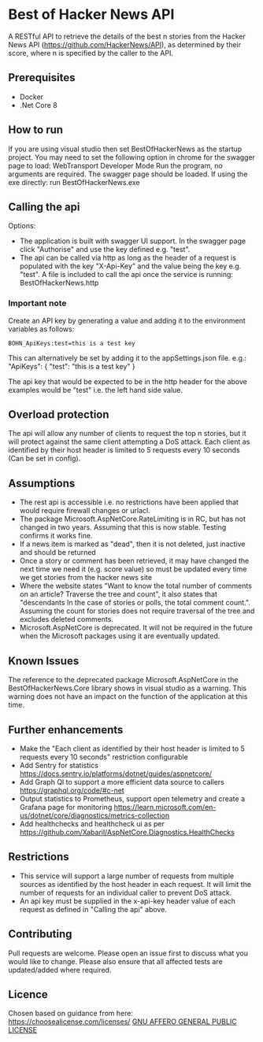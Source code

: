 # Best of Hacker News API
A RESTful API to retrieve the details of the best n stories from the Hacker News API (https://github.com/HackerNews/API), as determined by their score, where n is specified by the caller to the API.

## Prerequisites
- Docker
- .Net Core 8

## How to run
If you are using visual studio then set BestOfHackerNews as the startup project.  You may need to set the following option in chrome for the swagger page to load: WebTransport Developer Mode
Run the program, no arguments are required.  The swagger page should be loaded.
If using the exe directly: run BestOfHackerNews.exe

## Calling the api
Options:
- The application is built with swagger UI support.  In the swagger page click "Authorise" and use the key defined e.g. "test".
- The api can be called via http as long as the header of a request is populated with the key "X-Api-Key" and the value being the key e.g. "test".  A file is included to call the api once the service is running: BestOfHackerNews.http

### Important note
Create an API key by generating a value and adding it to the environment variables as follows:

    BOHN_ApiKeys:test=this is a test key

This can alternatively be set by adding it to the appSettings.json file. e.g.:
  "ApiKeys": {
    "test": "this is a test key"
  }

The api key that would be expected to be in the http header for the above examples would be "test" i.e. the left hand side value.

## Overload protection
The api will allow any number of clients to request the top n stories, but it will protect against the same client attempting a DoS attack.  Each client as identified by their host header is limited to 5 requests every 10 seconds (Can be set in config).

## Assumptions
- The rest api is accessible i.e. no restrictions have been applied that would require firewall changes or urlacl.
- The package Microsoft.AspNetCore.RateLimiting is in RC, but has not changed in two years.  Assuming that this is now stable.  Testing confirms it works fine.
- If a news item is marked as "dead", then it is not deleted, just inactive and should be returned
- Once a story or comment has been retrieved, it may have changed the next time we need it (e.g. score value) so must be updated every time we get stories from the hacker news site
- Where the website states "Want to know the total number of comments on an article? Traverse the tree and count", it also states that "descendants	In the case of stories or polls, the total comment count.".  Assuming the count for stories does not require traversal of the tree and excludes deleted comments.
- Microsoft.AspNetCore is deprecated.  It will not be required in the future when the Microsoft packages using it are eventually updated.

## Known Issues
The reference to the deprecated package Microsoft.AspNetCore in the BestOfHackerNews.Core library shows in visual studio as a warning.  This warning does not have an impact on the function of the application at this time.

## Further enhancements
- Make the "Each client as identified by their host header is limited to 5 requests every 10 seconds" restriction configurable
- Add Sentry for statistics https://docs.sentry.io/platforms/dotnet/guides/aspnetcore/
- Add Graph Ql to support a more efficient data source to callers https://graphql.org/code/#c-net
- Output statistics to Prometheus, support open telemetry and create a Grafana page for monitoring https://learn.microsoft.com/en-us/dotnet/core/diagnostics/metrics-collection
- Add healthchecks and healthcheck ui as per https://github.com/Xabaril/AspNetCore.Diagnostics.HealthChecks

## Restrictions
- This service will support a large number of requests from multiple sources as identified by the host header in each request.  It will limit the number of requests for an individual caller to prevent DoS attack.
- An api key must be supplied in the x-api-key header value of each request as defined in "Calling the api" above.

## Contributing
Pull requests are welcome. Please open an issue first to discuss what you would like to change.  Please also ensure that all affected tests are updated/added where required.

## Licence
Chosen based on guidance from here: https://choosealicense.com/licenses/
[GNU AFFERO GENERAL PUBLIC LICENSE](https://www.gnu.org/licenses/agpl-3.0.en.html)